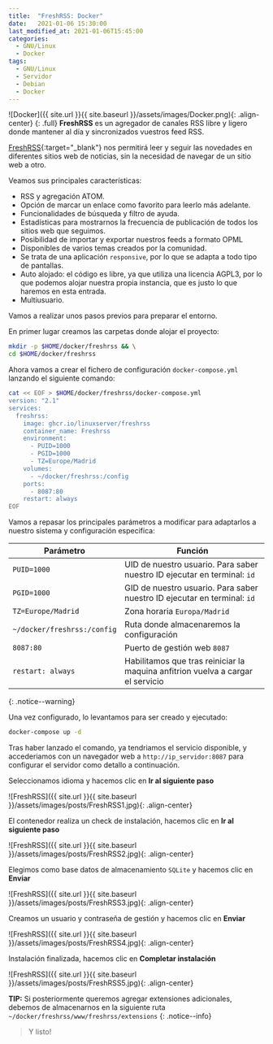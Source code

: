 ```yaml
---
title:  "FreshRSS: Docker"
date:   2021-01-06 15:30:00
last_modified_at: 2021-01-06T15:45:00
categories:
  - GNU/Linux
  - Docker
tags:
  - GNU/Linux
  - Servidor
  - Debian
  - Docker
---
```


![Docker]({{ site.url }}{{ site.baseurl }}/assets/images/Docker.png){: .align-center}
{: .full}
**FreshRSS** es un agregador de canales RSS libre y ligero donde mantener al día y sincronizados vuestros feed RSS.

[FreshRSS](https://freshrss.org/){:target="_blank"} nos permitirá leer y seguir las novedades en diferentes sitios web de noticias, sin la necesidad de navegar de un sitio web a otro.

Veamos sus principales características:

 * RSS y agregación ATOM.
 * Opción de marcar un enlace como favorito para leerlo más adelante.
 * Funcionalidades de búsqueda y filtro de ayuda.
 * Estadísticas para mostrarnos la frecuencia de publicación de todos los sitios web que seguimos.
 * Posibilidad de importar y exportar nuestros feeds a formato OPML
 * Disponibles de varios temas creados por la comunidad.
 * Se trata de una aplicación `responsive`, por lo que se adapta a todo tipo de pantallas.
 * Auto alojado: el código es libre, ya que utiliza una licencia AGPL3, por lo que podemos alojar nuestra propia instancia, que es justo lo que haremos en esta entrada.
 * Multiusuario.

Vamos a realizar unos pasos previos para preparar el entorno. 

En primer lugar creamos las carpetas donde alojar el proyecto:

```bash
mkdir -p $HOME/docker/freshrss && \
cd $HOME/docker/freshrss
```

Ahora vamos a crear el fichero de configuración `docker-compose.yml` lanzando el siguiente comando:

```bash
cat << EOF > $HOME/docker/freshrss/docker-compose.yml
version: "2.1"
services:
  freshrss:
    image: ghcr.io/linuxserver/freshrss
    container_name: Freshrss
    environment:
      - PUID=1000
      - PGID=1000
      - TZ=Europe/Madrid
    volumes:
      - ~/docker/freshrss:/config
    ports:
      - 8087:80
    restart: always
EOF
```

Vamos a repasar los principales parámetros a modificar para adaptarlos a nuestro sistema y configuración especifica:

| Parámetro | Función |
| ------ | ------ |
| `PUID=1000` | UID de nuestro usuario. Para saber nuestro ID ejecutar en terminal: `id` |
| `PGID=1000` | GID de nuestro usuario. Para saber nuestro ID ejecutar en terminal: `id` |
| `TZ=Europe/Madrid` | Zona horaria `Europa/Madrid` |
| `~/docker/freshrss:/config` | Ruta donde almacenaremos la configuración |
| `8087:80` | Puerto de gestión web `8087` |
| `restart: always` | Habilitamos que tras reiniciar la maquina anfitrion vuelva a cargar el servicio |
{: .notice--warning}

Una vez configurado, lo levantamos para ser creado y ejecutado:

```bash
docker-compose up -d
```

Tras haber lanzado el comando, ya tendriamos el servicio disponible, y accederiamos con un navegador web a `http://ip_servidor:8087` para configurar el servidor como detallo a continuación.

Seleccionamos idioma y hacemos clic en **Ir al siguiente paso**

![FreshRSS]({{ site.url }}{{ site.baseurl }}/assets/images/posts/FreshRSS1.jpg){: .align-center}

El contenedor realiza un check de instalación, hacemos clic en **Ir al siguiente paso**

![FreshRSS]({{ site.url }}{{ site.baseurl }}/assets/images/posts/FreshRSS2.jpg){: .align-center}

Elegimos como base datos de almacenamiento `SQLite` y hacemos clic en **Enviar**

![FreshRSS]({{ site.url }}{{ site.baseurl }}/assets/images/posts/FreshRSS3.jpg){: .align-center}

Creamos un usuario y contraseña de gestión y hacemos clic en **Enviar**

![FreshRSS]({{ site.url }}{{ site.baseurl }}/assets/images/posts/FreshRSS4.jpg){: .align-center}

Instalación finalizada, hacemos clic en **Completar instalación**

![FreshRSS]({{ site.url }}{{ site.baseurl }}/assets/images/posts/FreshRSS5.jpg){: .align-center}

**TIP:** Si posteriormente queremos agregar extensiones adicionales, debemos de almacenarnos en la siguiente ruta `~/docker/freshrss/www/freshrss/extensions`
{: .notice--info}

> Y listo!
